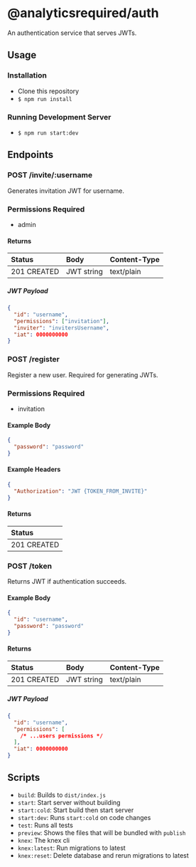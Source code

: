 # @analyticsrequired/auth

An authentication service that serves JWTs.

## Usage

### Installation

- Clone this repository
- `$ npm run install`

### Running Development Server

- `$ npm run start:dev`

## Endpoints

### POST /invite/:username

Generates invitation JWT for username.

### Permissions Required

- admin

#### Returns

| Status      | Body       | Content-Type |
| :---------- | :--------- | :----------- |
| 201 CREATED | JWT string | text/plain   |

##### JWT Payload

```json
{
  "id": "username",
  "permissions": ["invitation"],
  "inviter": "invitersUsername",
  "iat": 0000000000
}
```

### POST /register

Register a new user. Required for generating JWTs.

### Permissions Required

- invitation

#### Example Body

```json
{
  "password": "password"
}
```

#### Example Headers

```json
{
  "Authorization": "JWT {TOKEN_FROM_INVITE}"
}
```

#### Returns

| Status      |
| :---------- |
| 201 CREATED |

### POST /token

Returns JWT if authentication succeeds.

#### Example Body

```json
{
  "id": "username",
  "password": "password"
}
```

#### Returns

| Status      | Body       | Content-Type |
| :---------- | :--------- | :----------- |
| 201 CREATED | JWT string | text/plain   |

##### JWT Payload

```json
{
  "id": "username",
  "permissions": [
    /* ...users permissions */
  ],
  "iat": 0000000000
}
```

## Scripts

- `build`: Builds to `dist/index.js`
- `start`: Start server without building
- `start:cold`: Start build then start server
- `start:dev`: Runs `start:cold` on code changes
- `test`: Runs all tests
- `preview`: Shows the files that will be bundled with `publish`
- `knex`: The knex cli
- `knex:latest`: Run migrations to latest
- `knex:reset`: Delete database and rerun migrations to latest
